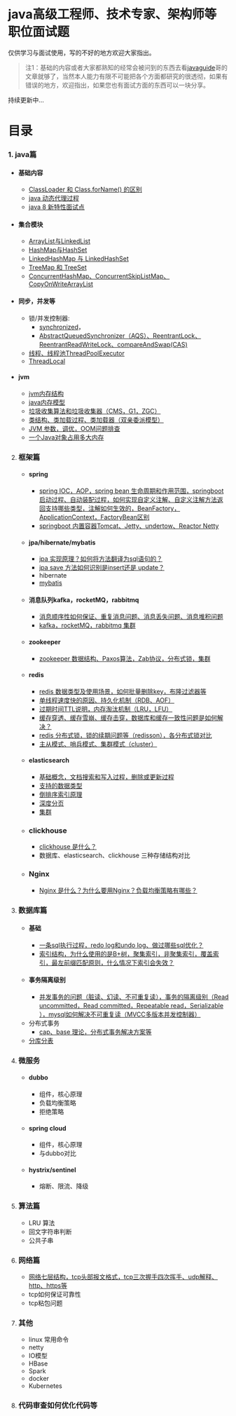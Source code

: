 # java高级工程师、技术专家、架构师等职位面试题
 
仅供学习与面试使用，写的不好的地方欢迎大家指出。

> 注1：基础的内容或者大家都熟知的经常会被问到的东西去看[javaguide](https://github.com/Snailclimb/JavaGuide)哥的文章就够了，当然本人能力有限不可能把各个方面都研究的很透彻，如果有错误的地方，欢迎指出，如果您也有面试方面的东西可以一块分享。


持续更新中...

# 目录
### 1. java篇
   - #### 基础内容
     - [ClassLoader 和 Class.forName() 的区别](https://gitee.com/javajov/java-senior-engineer-interview/blob/master/java%E5%9F%BA%E7%A1%80/classloader%E5%92%8Cclassforname.md)
     - [java 动态代理过程](https://gitee.com/javajov/java-senior-engineer-interview/blob/master/java%E5%9F%BA%E7%A1%80/%E5%8A%A8%E6%80%81%E4%BB%A3%E7%90%86.md)
     - [java 8 新特性面试点](https://gitee.com/javajov/java-senior-engineer-interview/blob/master/java%E5%9F%BA%E7%A1%80/java8.md)
     

   - #### 集合模块
      - [ArrayList与LinkedList](https://gitee.com/javajov/java-senior-engineer-interview/blob/master/collection/List.md)
      - [HashMap与HashSet](https://gitee.com/javajov/java-senior-engineer-interview/blob/master/collection/HashMap.md)
      - [LinkedHashMap 与 LinkedHashSet](https://gitee.com/javajov/java-senior-engineer-interview/blob/master/collection/LinkedHashMap.md)
      - [TreeMap 和 TreeSet](https://gitee.com/javajov/java-senior-engineer-interview/blob/master/collection/TreeMap.md)
      - [ConcurrentHashMap、ConcurrentSkipListMap、CopyOnWriteArrayList](https://gitee.com/javajov/java-senior-engineer-interview/blob/master/collection/ConcurrentHashMap.md)
   - #### 同步，并发等
      - 锁/并发控制器:
        - [synchronized](https://gitee.com/javajov/java-senior-engineer-interview/blob/master/sync/synchronized.md)，
        - [AbstractQueuedSynchronizer（AQS）、ReentrantLock、ReentrantReadWriteLock、compareAndSwap(CAS)](https://gitee.com/javajov/java-senior-engineer-interview/blob/master/sync/aqs.md)
      - [线程、线程池ThreadPoolExecutor](https://gitee.com/javajov/java-senior-engineer-interview/blob/master/sync/ThreadPoolExecutor.md)
      - [ThreadLocal](https://gitee.com/javajov/java-senior-engineer-interview/blob/master/sync/ThreadLocal.md)
   - #### jvm
     - [jvm内存结构](https://gitee.com/javajov/java-senior-engineer-interview/blob/master/jvm/jvmstruct.md)
     - [java内存模型](https://gitee.com/javajov/java-senior-engineer-interview/blob/master/jvm/jvmmodel.md)
     - [垃圾收集算法和垃圾收集器（CMS，G1，ZGC）](https://gitee.com/javajov/java-senior-engineer-interview/blob/master/jvm/gc.md)
     - [类结构、类加载过程、类加载器（双亲委派模型）](https://gitee.com/javajov/java-senior-engineer-interview/blob/master/jvm/class.md)
     - [JVM 参数，调优，OOM问题排查](https://gitee.com/javajov/java-senior-engineer-interview/blob/master/jvm/param.md)
     - [一个Java对象占用多大内存](https://gitee.com/javajov/java-senior-engineer-interview/blob/master/java%E5%9F%BA%E7%A1%80/object.md)

2. ### 框架篇
   - #### spring
      - [spring IOC，AOP，spring bean 生命周期和作用范围，springboot 启动过程、自动装配过程，如何实现自定义注解、自定义注解方法返回支持哪些类型，注解如何生效的，BeanFactory，ApplicationContext，FactoryBean区别 ](https://gitee.com/javajov/java-senior-engineer-interview/blob/master/spring/springboot.md)
      - [springboot 内置容器Tomcat、Jetty、undertow、Reactor Netty](https://gitee.com/javajov/java-senior-engineer-interview/blob/master/spring/properties.md)
   - #### jpa/hibernate/mybatis
     - [jpa 实现原理？如何将方法翻译为sql语句的？](https://gitee.com/javajov/java-senior-engineer-interview/blob/master/spring/jpa.md)
     - [jpa save 方法如何识别是insert还是 update？](https://gitee.com/javajov/java-senior-engineer-interview/blob/master/spring/jpasave.md)
     - hibernate
     - [mybatis](https://gitee.com/javajov/java-senior-engineer-interview/blob/master/spring/mybatis.md)
   - #### 消息队列kafka，rocketMQ，rabbitmq
     - [消息顺序性如何保证、重复消息问题、消息丢失问题、消息堆积问题](https://gitee.com/javajov/java-senior-engineer-interview/blob/master/mq/mq.md)
     - [kafka，rocketMQ，rabbitmq 集群](https://gitee.com/javajov/java-senior-engineer-interview/blob/master/mq/info.md)
   - #### zookeeper
     - [zookeeper 数据结构、Paxos算法，Zab协议，分布式锁，集群](https://gitee.com/javajov/java-senior-engineer-interview/blob/master/mq/zk.md)

   - #### redis
     - [redis 数据类型及使用场景，如何批量删除key，布隆过滤器等](https://gitee.com/javajov/java-senior-engineer-interview/blob/master/redis/redis.md)
     - [单线程速度快的原因、持久化机制（RDB、AOF）](https://gitee.com/javajov/java-senior-engineer-interview/blob/master/redis/rdbaof.md)
     - [过期时间TTL说明，内存淘汰机制（LRU，LFU）](https://gitee.com/javajov/java-senior-engineer-interview/blob/master/redis/ttl.md)
     - [缓存穿透、缓存雪崩、缓存击穿，数据库和缓存一致性问题是如何解决？](https://gitee.com/javajov/java-senior-engineer-interview/blob/master/redis/other.md)
     - [redis 分布式锁，锁的续期问题等（redisson），各分布式锁对比](https://gitee.com/javajov/java-senior-engineer-interview/blob/master/redis/lock.md)
     - [主从模式、哨兵模式、集群模式（cluster）](https://gitee.com/javajov/java-senior-engineer-interview/blob/master/redis/cluster.md)
     
   - #### elasticsearch
     - [基础概念，文档搜索和写入过程，删除或更新过程](https://gitee.com/javajov/java-senior-engineer-interview/blob/master/es/es.md)
     - [支持的数据类型](https://gitee.com/javajov/java-senior-engineer-interview/blob/master/es/type.md)
     - [倒排序索引原理](https://gitee.com/javajov/java-senior-engineer-interview/blob/master/es/sort.md)
     - [深度分页](https://gitee.com/javajov/java-senior-engineer-interview/blob/master/es/page.md)
     - [集群](https://gitee.com/javajov/java-senior-engineer-interview/blob/master/es/cluster.md)
   - ### clickhouse
     - [clickhouse 是什么？](https://gitee.com/javajov/java-senior-engineer-interview/blob/master/clickhose/info.md)
     - 数据库、elasticsearch、clickhouse 三种存储结构对比
   - ### Nginx
     - [Nginx 是什么？为什么要用Nginx？负载均衡策略有哪些？](https://gitee.com/javajov/java-senior-engineer-interview/blob/master/other/nginx.md) 
               

3. ### 数据库篇
   - #### 基础
     - [一条sql执行过程，redo log和undo log、做过哪些sql优化？](https://gitee.com/javajov/java-senior-engineer-interview/blob/master/db/sql.md)
     - [索引结构，为什么使用的是B+树，聚集索引，非聚集索引，覆盖索引，最左前缀匹配原则，什么情况下索引会失效？](https://gitee.com/javajov/java-senior-engineer-interview/blob/master/db/index.md)
   - #### 事务隔离级别
     - [并发事务的问题（脏读、幻读、不可重复读），事务的隔离级别（Read uncommitted，Read committed，Repeatable read，Serializable ），mysql如何解决不可重复读（MVCC多版本并发控制器）](https://gitee.com/javajov/java-senior-engineer-interview/blob/master/db/qs.md)
   - 分布式事务
     - [cap、base 理论，分布式事务解决方案等](https://gitee.com/javajov/java-senior-engineer-interview/blob/master/db/cap.md)
   - [分库分表](https://gitee.com/javajov/java-senior-engineer-interview/blob/master/db/sharding.md)

4. ### 微服务
   - #### dubbo
     - 组件，核心原理
     - 负载均衡策略
     - 拒绝策略
   - #### spring cloud
     - 组件，核心原理
     - 与dubbo对比
   - #### hystrix/sentinel
     - 熔断、限流、降级
5. ### 算法篇
   - LRU 算法
   - 回文字符串判断
   - 公共子串
6. ### 网络篇
   - [网络七层结构，tcp头部报文格式，tcp三次握手四次挥手、udp解释、http、https等](https://gitee.com/javajov/java-senior-engineer-interview/blob/master/http/http.md)
   - tcp如何保证可靠性
   - tcp粘包问题

7. ### 其他
   - linux 常用命令
   - netty
   - IO模型
   - HBase
   - Spark
   - docker
   - Kubernetes

8. ### 代码审查如何优化代码等

